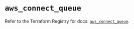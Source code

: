 # `aws_connect_queue`

Refer to the Terraform Registry for docs: [`aws_connect_queue`](https://registry.terraform.io/providers/hashicorp/aws/5.34.0/docs/resources/connect_queue).
